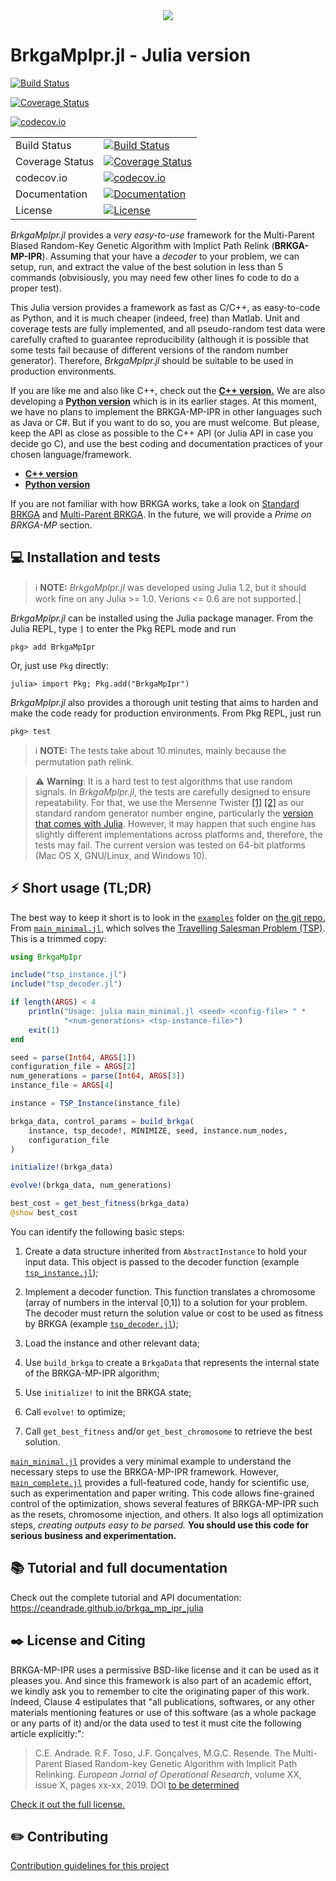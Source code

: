 <div align="center">
  <img src="https://github.com/ceandrade/brkga_mp_ipr_julia/blob/master/docs/src/assets/logo_name_300.png">
</div>

BrkgaMpIpr.jl - Julia version
===============================

[![Build Status](https://travis-ci.org/ceandrade/brkga_mp_ipr_julia.svg?branch=master)](https://travis-ci.org/ceandrade/brkga_mp_ipr_julia)

[![Coverage Status](https://coveralls.io/repos/ceandrade/brkga_mp_ipr_julia/badge.svg?branch=master&service=github)](https://coveralls.io/github/ceandrade/brkga_mp_ipr_julia?branch=master)

[![codecov.io](http://codecov.io/github/ceandrade/brkga_mp_ipr_julia/coverage.svg?branch=master)](http://codecov.io/github/ceandrade/brkga_mp_ipr_julia?branch=master)

<table>
<tr>
  <td>Build Status</td>
  <td>
    <a href="https://travis-ci.org/ceandrade/brkga_mp_ipr_julia">
    <img src="https://travis-ci.org/ceandrade/brkga_mp_ipr_julia.svg?branch=master" alt="Build Status" />
    </a>
  </td>
</tr>
<tr>
  <td>Coverage Status</td>
  <td>
    <a href="https://coveralls.io/github/ceandrade/brkga_mp_ipr_julia?branch=master">
    <img src="https://coveralls.io/repos/ceandrade/brkga_mp_ipr_julia/badge.svg?branch=master&service=github" alt="Coverage Status" />
    </a>
  </td>
</tr>
<tr>
  <td>codecov.io</td>
  <td>
    <a href="http://codecov.io/github/ceandrade/brkga_mp_ipr_julia?branch=master">
    <img src="http://codecov.io/github/ceandrade/brkga_mp_ipr_julia/coverage.svg?branch=master" alt="codecov.io" />
    </a>
  </td>
</tr>
<tr>
  <td>Documentation</td>
  <td>
    <a href="https://ceandrade.github.io/brkga_mp_ipr_julia">
    <img src="https://img.shields.io/badge/api-reference-blue.svg" alt="Documentation" />
    </a>
  </td>
</tr>
<tr>
  <td>License</td>
  <td>
    <a href="https://github.com/ceandrade/brkga_mp_ipr_julia/blob/master/LICENSE.md">
    <img src="https://img.shields.io/badge/license-BSD--like-blue" alt="License" />
    </a>
  </td>
</tr>
</table>

_BrkgaMpIpr.jl_ provides a _very easy-to-use_ framework for the
Multi-Parent Biased Random-Key Genetic Algorithm with Implict Path Relink
(**BRKGA-MP-IPR**). Assuming that your have a _decoder_ to your problem,
we can setup, run, and extract the value of the best solution in less than
5 commands (obvisiously, you may need few other lines fo code to do a proper
test).

This Julia version provides a framework as fast as C/C++, as easy-to-code as
Python, and it is much cheaper (indeed, free) than Matlab. Unit and coverage
tests are fully implemented, and all pseudo-random test data were carefully
crafted to guarantee reproducibility (although it is possible that some tests
fail because of different versions of the random number generator).
Therefore, _BrkgaMpIpr.jl_ should be suitable to be used in production
environments.

If you are like me and also like C++, check out the [**C++
version.**](https://github.com/ceandrade/brkga_mp_ipr_cpp)
We are also developing a
[**Python version**](https://github.com/ceandrade/brkga_mp_ipr_python)
which is in its earlier stages.
At this moment, we
have no plans to implement the BRKGA-MP-IPR in other languages such as
Java or C#. But if you want to do so, you are must welcome. But
please, keep the API as close as possible to the C++ API (or Julia API in
case you decide go C), and use the best coding and documentation practices of
your chosen language/framework.

- [**C++ version**](https://github.com/ceandrade/brkga_mp_ipr_cpp)
- [**Python version**](https://github.com/ceandrade/brkga_mp_ipr_python)

If you are not familiar with how BRKGA works, take a look on
[Standard BRKGA](http://dx.doi.org/10.1007/s10732-010-9143-1) and
[Multi-Parent BRKGA](http://dx.doi.org/xxx).
In the future, we will provide a _Prime on BRKGA-MP_
section.

:computer: Installation and tests
--------------------------------------------------------------------------------

> :information_source: **NOTE:**
    _BrkgaMpIpr.jl_ was developed using Julia 1.2, but it should work fine
    on any Julia >= 1.0. Verions <= 0.6 are not supported.|

_BrkgaMpIpr.jl_ can be installed using the Julia package manager.
From the Julia REPL, type `]` to enter the Pkg REPL mode and run

```julia-repl
pkg> add BrkgaMpIpr
```

Or, just use `Pkg` directly:

```julia-repl
julia> import Pkg; Pkg.add("BrkgaMpIpr")
```

_BrkgaMpIpr.jl_ also provides a thorough unit testing that aims to harden and make
the code ready for production environments. From Pkg REPL, just run

```julia-repl
pkg> test
```

> :information_source: **NOTE:**
    The tests take about 10 minutes, mainly because the permutation path relink.

> :warning: **Warning**:
    It is a hard test to test algorithms that use random signals. In
    _BrkgaMpIpr.jl_, the tests are carefully designed to ensure repeatability. For
    that, we use the Mersenne Twister
    [[1]](https://en.wikipedia.org/wiki/Mersenne_Twister)
    [[2]](http://dx.doi.org/10.1145/272991.272995) as our standard random
    generator number engine, particularly the [version that comes with
    Julia](https://docs.julialang.org/en/v1/stdlib/Random/index.html#Random.MersenneTwister).
    However, it may happen that such engine has slightly different
    implementations across platforms and, therefore, the tests may fail. The
    current version was tested on 64-bit platforms (Mac OS X, GNU/Linux, and
    Windows 10).

:zap: Short usage (TL;DR)
--------------------------------------------------------------------------------

The best way to keep it short is to look in the
[`examples`](https://github.com/ceandrade/brkga_mp_ipr_julia/tree/master/examples/tsp) folder
on [the git repo.](https://github.com/ceandrade/brkga_mp_ipr_julia)
From [`main_minimal.jl`](https://github.com/ceandrade/brkga_mp_ipr_julia/blob/master/examples/tsp/main_minimal.jl),
which solves the
[Travelling Salesman Problem (TSP)](https://en.wikipedia.org/wiki/Travelling_salesman_problem).
This is a trimmed copy:

```julia
using BrkgaMpIpr

include("tsp_instance.jl")
include("tsp_decoder.jl")

if length(ARGS) < 4
    println("Usage: julia main_minimal.jl <seed> <config-file> " *
            "<num-generations> <tsp-instance-file>")
    exit(1)
end

seed = parse(Int64, ARGS[1])
configuration_file = ARGS[2]
num_generations = parse(Int64, ARGS[3])
instance_file = ARGS[4]

instance = TSP_Instance(instance_file)

brkga_data, control_params = build_brkga(
    instance, tsp_decode!, MINIMIZE, seed, instance.num_nodes,
    configuration_file
)

initialize!(brkga_data)

evolve!(brkga_data, num_generations)

best_cost = get_best_fitness(brkga_data)
@show best_cost
```

You can identify the following basic steps:

1. Create a data structure inherited from `AbstractInstance` to hold
   your input data. This object is passed to the decoder function (example
   [`tsp_instance.jl`](https://github.com/ceandrade/brkga_mp_ipr_julia/blob/master/examples/tsp/tsp_instance.jl));

2. Implement a decoder function. This function translates a chromosome (array
   of numbers in the interval [0,1]) to a solution for your problem. The decoder
   must return the solution value or cost to be used as fitness by BRKGA
   (example [`tsp_decoder.jl`](https://github.com/ceandrade/brkga_mp_ipr_julia/blob/master/examples/tsp/tsp_decoder.jl));

3. Load the instance and other relevant data;

4. Use `build_brkga` to create a `BrkgaData` that represents
   the internal state of the BRKGA-MP-IPR algorithm;

5. Use `initialize!` to init the BRKGA state;

6. Call `evolve!` to optimize;

7. Call `get_best_fitness` and/or `get_best_chromosome` to
   retrieve the best solution.

[`main_minimal.jl`](https://github.com/ceandrade/brkga_mp_ipr_julia/blob/master/examples/tsp/main_minimal.jl)
provides a very minimal example to understand the necessary steps to use the
BRKGA-MP-IPR framework. However,
[`main_complete.jl`](https://github.com/ceandrade/brkga_mp_ipr_julia/blob/master/examples/tsp/main_complete.jl)
provides a full-featured code, handy for scientific use, such as
experimentation and paper writing. This code allows fine-grained control of
the optimization, shows several features of BRKGA-MP-IPR such as the resets,
chromosome injection, and others. It also logs
all optimization steps, _creating outputs easy to be parsed._ **You should use
this code for serious business and experimentation.**

:books: Tutorial and full documentation
--------------------------------------------------------------------------------

Check out the complete tutorial and API documentation:
https://ceandrade.github.io/brkga_mp_ipr_julia

:black_nib: License and Citing
--------------------------------------------------------------------------------

BRKGA-MP-IPR uses a permissive BSD-like license and it can be used as it
pleases you. And since this framework is also part of an academic effort, we
kindly ask you to remember to cite the originating paper of this work.
Indeed, Clause 4 estipulates that "all publications, softwares, or any other
materials mentioning features or use of this software (as a whole package or
any parts of it) and/or the data used to test it must cite the following
article explicitly:":

> C.E. Andrade. R.F. Toso, J.F. Gonçalves, M.G.C. Resende. The Multi-Parent
> Biased Random-key Genetic Algorithm with Implicit Path Relinking. _European
> Jornal of Operational Research_, volume XX, issue X, pages xx-xx, 2019.
> DOI [to be determined](http://dx.doi.org/xxx)

[Check it out the full license.](https://github.com/ceandrade/brkga_mp_ipr_julia/blob/master/LICENSE.md)

:pencil2: Contributing
--------------------------------------------------------------------------------

[Contribution guidelines for this project](CONTRIBUTING.md)
